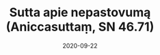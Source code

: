 ---
layout: page
title: 'Sutta apie nepastovumą (Aniccasuttaṃ, SN 46.71)'
category: susijusios suttos
index:  
    - Nepastovumas (anicca)
sortIndex: 46071
date: 2020-09-22
tags:  
    - Nepastovumas (anicca)
suttacentral: sn46.71
---